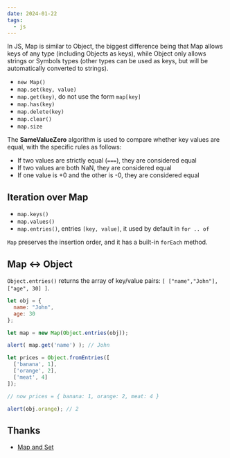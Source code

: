 ```yaml
---
date: 2024-01-22
tags:
  - js
---
```



In JS, Map is similar to Object, the biggest difference being that Map allows keys of any type (including Objects as keys), while Object only allows strings or Symbols types (other types can be used as keys, but will be automatically converted to strings).

- `new Map()`
- `map.set(key, value)`
- `map.get(key)`, do not use the form `map[key]`
- `map.has(key)`
- `map.delete(key)`
- `map.clear()`
- `map.size`

The **SameValueZero** algorithm is used to compare whether key values are equal, with the specific rules as follows:

- If two values are strictly equal (`===`), they are considered equal
- If two values are both NaN, they are considered equal
- If one value is +0 and the other is -0, they are considered equal


## Iteration over Map

- `map.keys()`
- `map.values()`
- `map.entries()`, entries `[key, value]`, it used by default in `for .. of`

`Map` preserves the insertion order, and it has a built-in `forEach` method.


## Map <-> Object

`Object.entries()` returns the array of key/value pairs: `[ ["name","John"], ["age", 30] ]`.

```js
let obj = {
  name: "John",
  age: 30
};

let map = new Map(Object.entries(obj));

alert( map.get('name') ); // John
```

```js
let prices = Object.fromEntries([
  ['banana', 1],
  ['orange', 2],
  ['meat', 4]
]);

// now prices = { banana: 1, orange: 2, meat: 4 }

alert(obj.orange); // 2
```

## Thanks

- [Map and Set](https://javascript.info/map-set)